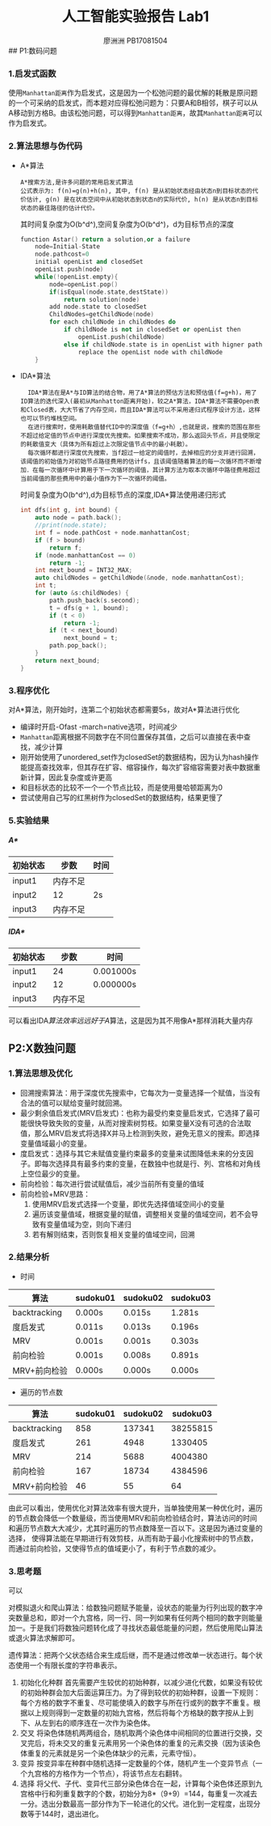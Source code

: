 # <center>人工智能实验报告 Lab1</center>

 <center>廖洲洲 PB17081504</center>
## P1:数码问题

### 1.启发式函数

使用`Manhattan距离`作为启发式，这是因为一个松弛问题的最优解的耗散是原问题的一个可采纳的启发式，而本题对应得松弛问题为：只要A和B相邻，棋子可以从A移动到方格B。由该松弛问题，可以得到`Manhattan距离`，故其`Manhattan距离`可以作为启发式。

### 2.算法思想与伪代码

- A*算法

  ```SAS
  A*搜索方法,是许多问题的常用启发式算法
  公式表示为: f(n)=g(n)+h(n), 其中, f(n) 是从初始状态经由状态n到目标状态的代价估计, g(n) 是在状态空间中从初始状态到状态n的实际代价, h(n) 是从状态n到目标状态的最佳路径的估计代价。
  ```

  其时间复杂度为O(b^d^),空间复杂度为O(b^d^)，d为目标节点的深度

  ```c++
  function Astar() return a solution,or a failure
      node=Initial-State
      node.pathcost=0
      initial openList and closedSet
      openList.push(node)
      while(!openList.empty){
          node=openList.pop()
          if(isEqual(node.state,destState))
              return solution(node)
          add node.state to closedSet
          ChildNodes=getChildNode(node)
          for each childNode in childNodes do
              if childNode is not in closedSet or openList then
                  openList.push(childNode)
              else if childNode.state is in openList with higner path-cost then
                  replace the openList node with childNode
      }
  
  ```

- IDA*算法

  ```
  	IDA*算法在是A*与ID算法的结合物，用了A*算法的预估方法和预估值(f=g+h)，用了ID算法的迭代深入(最初从Manhatton距离开始)，较之A*算法，IDA*算法不需要Open表和Closed表，大大节省了内存空间，而且IDA*算法可以不采用递归式程序设计方法，这样也可以节约堆栈空间。
  	在进行搜索时，使用耗散值替代ID中的深度值（f=g+h）,也就是说，搜索的范围在那些不超过给定值的节点中进行深度优先搜索。如果搜索不成功，那么返回头节点，并且使限定的耗散值变大（具体为所有超过上次限定值节点中的最小耗散）。
  	每次循环都进行深度优先搜索，当f超过一给定的阈值时，去掉相应的分支并进行回溯，该阈值的初始值为对初始节点路径费用的估计fs，且该阈值随着算法的每一次循环而不断增加．在每一次循环中计算用于下一次循环的阈值，其计算方法为取本次循环中路径费用超过当前阈值的那些费用中的最小值作为下一次循环的阈值。
  ```

  时间复杂度为O(b^d^),d为目标节点的深度,IDA*算法使用递归形式

  ```c++
  int dfs(int g, int bound) {
      auto node = path.back();
      //print(node.state);
      int f = node.pathCost + node.manhattanCost;
      if (f > bound)
          return f;
      if (node.manhattanCost == 0)
          return -1;
      int next_bound = INT32_MAX;
      auto childNodes = getChildNode(&node, node.manhattanCost);
      int t;
      for (auto &s:childNodes) {
          path.push_back(s.second);
          t = dfs(g + 1, bound);
          if (t < 0)
              return -1;
          if (t < next_bound)
              next_bound = t;
          path.pop_back();
      }
      return next_bound;
  }
  ```

### 3.程序优化

对A*算法，刚开始时，连第二个初始状态都需要5s，故对A\*算法进行优化

- 编译时开启-Ofast -march=native选项，时间减少
- `Manhattan`距离根据不同数字在不同位置保存其值，之后可以直接在表中查找，减少计算
- 刚开始使用了unordered_set作为closedSet的数据结构，因为认为hash操作能提高查找效率，但其存在扩容、缩容操作，每次扩容缩容需要对表中数据重新计算，因此复杂度或许更高
- 和目标状态的比较不一个一个节点比较，而是使用曼哈顿距离为0
- 尝试使用自己写的红黑树作为closedSet的数据结构，结果更慢了

### 5.实验结果

##### A*

| 初始状态 | 步数     | 时间 |
| -------- | -------- | ---- |
| input1   | 内存不足 |      |
| input2   | 12       | 2s   |
| input3   | 内存不足 |      |

##### IDA*

| 初始状态 | 步数     | 时间      |
| -------- | -------- | --------- |
| input1   | 24       | 0.001000s |
| input2   | 12       | 0.000000s |
| input3   | 内存不足 |           |

可以看出IDA*算法效率远远好于A*算法，这是因为其不用像A*那样消耗大量内存

## P2:X数独问题

### 1.算法思想及优化

- 回溯搜索算法：用于深度优先搜索中，它每次为一变量选择一个赋值，当没有合法的值可以赋给变量时就回溯。
- 最少剩余值启发式(MRV启发式)：也称为最受约束变量启发式，它选择了最可能很快导致失败的变量，从而对搜索树剪枝。如果变量X没有可选的合法取值，那么MRV启发式将选择X并马上检测到失败，避免无意义的搜索。即选择变量值域最小的变量。
- 度启发式：选择与其它未赋值变量约束最多的变量来试图降低未来的分支因子。即每次选择具有最多约束的变量，在数独中也就是行、列、宫格和对角线上空位最少的变量。
- 前向检验：每次进行尝试赋值后，减少当前所有变量的值域
- 前向检验+MRV思路：
  1. 使用MRV启发式选择一个变量，即优先选择值域空间小的变量
  2. 遍历该变量值域，根据变量的赋值，调整相关变量的值域空间，若不会导致有变量值域为空，则向下递归
  3. 若有解则结束，否则恢复相关变量的值域空间，回溯

### 2.结果分析

- 时间

| 算法         | sudoku01 | sudoku02 | sudoku03 |
| ------------ | -------- | -------- | -------- |
| backtracking | 0.000s   | 0.015s   | 1.281s   |
| 度启发式     | 0.011s   | 0.013s   | 0.196s   |
| MRV          | 0.001s   | 0.001s   | 0.303s   |
| 前向检验     | 0.001s   | 0.008s   | 0.891s   |
| MRV+前向检验 | 0.000s   | 0.000s   | 0.000s   |

- 遍历的节点数

| 算法         | sudoku01 | sudoku02 | sudoku03 |
| ------------ | -------- | -------- | -------- |
| backtracking | 858      | 137341   | 38255815 |
| 度启发式     | 261      | 4948     | 1330405  |
| MRV          | 214      | 5688     | 4004380  |
| 前向检验     | 167      | 18734    | 4384596  |
| MRV+前向检验 | 46       | 55       | 64       |

由此可以看出，使用优化对算法效率有很大提升，当单独使用某一种优化时，遍历的节点数会降低一个数量级，而当使用MRV和前向检验结合时，算法访问的时间和遍历节点数大大减少，尤其时遍历的节点数降至一百以下。这是因为通过变量的选择， 使得算法能在早期进行有效剪枝，从而有助于最小化搜索树中的节点数，而通过前向检验，又使得节点的值域更小了，有利于节点数的减少。

### 3.思考题

可以

对模拟退火和爬山算法：给数独问题赋予能量，设状态的能量为行列出现的数字冲突数量总和，即对一个九宫格，同一行、同一列如果有任何两个相同的数字则能量加一。于是我们将数独问题转化成了寻找状态最低能量的问题，然后使用爬山算法或退火算法求解即可。

遗传算法：把两个父状态结合来生成后继，而不是通过修改单一状态进行。每个状态使用一个有限长度的字符串表示。

1. 初始化化种群
   首先需要产生较优的初始种群，以减少进化代数，如果没有较优的初始种群会加大后面运算压力。为了得到较优的初始种群，设置一下规则：每个方格的数字不重复、尽可能使填入的数字与所在行或列的数字不重复。根据以上规则得到一定数量的初始九宫格，然后将每个方格缺的数字按从上到下、从左到右的顺序连在一次作为染色体。
2. 交叉
   将染色体随机两两组合，随机取两个染色体中间相同的位置进行交换，交叉完后，将未交叉的重复元素用另一个染色体的重复的元素交换（因为该染色体重复的元素就是另一个染色体缺少的元素，元素守恒）。
3. 变异
   按变异率在种群中随机选择一定数量的个体，随机产生一个变异节点（一个九宫格的方格作为一个节点），将该节点左右翻转。
4. 选择
   将父代、子代、变异代三部分染色体合在一起，计算每个染色体还原到九宫格中行和列重复数字的个数，初始分为8*（9+9）=144，每重复一次减去一分。选出分数最高一部分作为下一轮进化的父代。进化到一定程度，出现分数等于144时，退出进化。
   